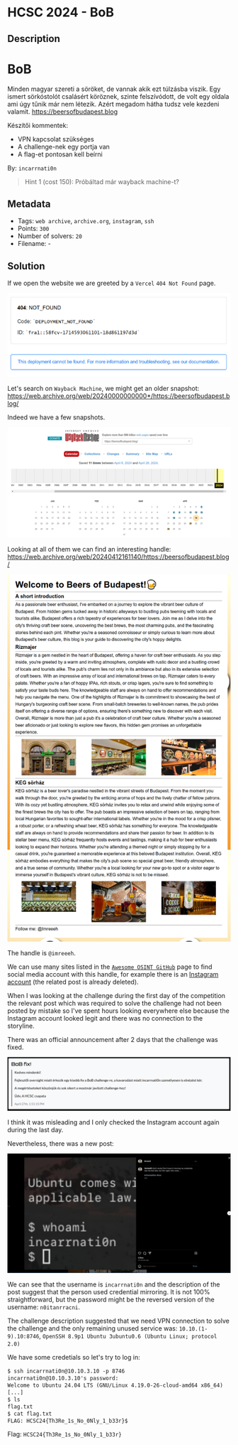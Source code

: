 # HCSC 2024 - BoB

## Description

# BoB

Minden magyar szereti a söröket, de vannak akik ezt túlzásba viszik. 
Egy ismert sörkóstolót csalásért köröznek, szinte felszívódott, de volt egy oldala ami úgy tűnik már nem létezik. 
Azért megadom hátha tudsz vele kezdeni valamit.
https://beersofbudapest.blog

Készítői kommentek:
- VPN kapcsolat szükséges
- A challenge-nek egy portja van
- A flag-et pontosan kell beírni

By: `incarrnati0n`

> Hint 1 (cost 150): Próbáltad már wayback machine-t?

## Metadata

- Tags: `web archive`, `archive.org`, `instagram`, `ssh`
- Points: `300`
- Number of solvers: `20`
- Filename: -

## Solution

If we open the website we are greeted by a `Vercel` `404 Not Found` page.

![404 Not Found](media/deployment-not-found.png)

Let's search on `Wayback Machine`, we might get an older snapshot: <https://web.archive.org/web/20240000000000*/https://beersofbudapest.blog/>

Indeed we have a few snapshots.

![Wayback Machine snapshots](media/wayback-machine.png)

Looking at all of them we can find an interesting handle: <https://web.archive.org/web/20240412161140/https://beersofbudapest.blog/>

![Interesting handle](media/site-snapshot.png)

The handle is `@imreeeh`.

We can use many sites listed in the [`Awesome OSINT GitHub`](https://github.com/jivoi/awesome-osint?tab=readme-ov-file#-username-check) page to find social media account with this handle, for example there is an [Instagram account](https://www.instagram.com/imreeeh/) (the related post is already deleted).

When I was looking at the challenge during the first day of the competition the relevant post which was required to solve the challenge had not been posted by mistake so I've spent hours looking everywhere else because the Instagram account looked legit and there was no connection to the storyline.

There was an official announcement after 2 days that the challenge was fixed.

![Announcement](media/bob-announcement.png)

I think it was misleading and I only checked the Instagram account again during the last day.

Nevertheless, there was a new post:

![Instagram post](media/instagram-post.png)

We can see that the username is `incarrnati0n` and the description of the post suggest that the person used credential mirroring. It is not 100% straightforward, but the password might be the reversed version of the username: `n0itanrracni`.

The challenge description suggested that we need VPN connection to solve the challenge and the only remaining unused service was: `10.10.(1-9).10:8746`, `OpenSSH 8.9p1 Ubuntu 3ubuntu0.6 (Ubuntu Linux; protocol 2.0)`

We have some credetials so let's try to log in:

```
$ ssh incarrnati0n@10.10.3.10 -p 8746
incarrnati0n@10.10.3.10's password:
Welcome to Ubuntu 24.04 LTS (GNU/Linux 4.19.0-26-cloud-amd64 x86_64)
[...]
$ ls
flag.txt
$ cat flag.txt
FLAG: HCSC24{Th3Re_1s_No_0Nly_1_b33r}$
```

Flag: `HCSC24{Th3Re_1s_No_0Nly_1_b33r}`